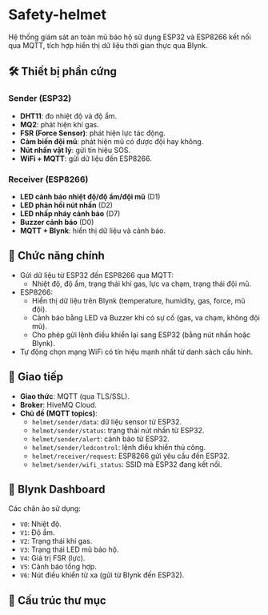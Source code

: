 # Safety-helmet

Hệ thống giám sát an toàn mũ bảo hộ sử dụng ESP32 và ESP8266 kết nối qua MQTT, tích hợp hiển thị dữ liệu thời gian thực qua Blynk.

## 🛠 Thiết bị phần cứng

### Sender (ESP32)
- **DHT11**: đo nhiệt độ và độ ẩm.
- **MQ2**: phát hiện khí gas.
- **FSR (Force Sensor)**: phát hiện lực tác động.
- **Cảm biến đội mũ**: phát hiện mũ có được đội hay không.
- **Nút nhấn vật lý**: gửi tín hiệu SOS.
- **WiFi + MQTT**: gửi dữ liệu đến ESP8266.

### Receiver (ESP8266)
- **LED cảnh báo nhiệt độ/độ ẩm/đội mũ** (D1)
- **LED phản hồi nút nhấn** (D2)
- **LED nhấp nháy cảnh báo** (D7)
- **Buzzer cảnh báo** (D0)
- **MQTT + Blynk**: hiển thị dữ liệu và cảnh báo.

## 🧠 Chức năng chính

- Gửi dữ liệu từ ESP32 đến ESP8266 qua MQTT:
  - Nhiệt độ, độ ẩm, trạng thái khí gas, lực va chạm, trạng thái đội mũ.
- ESP8266:
  - Hiển thị dữ liệu trên Blynk (temperature, humidity, gas, force, mũ đội).
  - Cảnh báo bằng LED và Buzzer khi có sự cố (gas, va chạm, không đội mũ).
  - Cho phép gửi lệnh điều khiển lại sang ESP32 (bằng nút nhấn hoặc Blynk).
- Tự động chọn mạng WiFi có tín hiệu mạnh nhất từ danh sách cấu hình.

## 📡 Giao tiếp

- **Giao thức**: MQTT (qua TLS/SSL).
- **Broker**: HiveMQ Cloud.
- **Chủ đề (MQTT topics)**:
  - `helmet/sender/data`: dữ liệu sensor từ ESP32.
  - `helmet/sender/status`: trạng thái nút nhấn từ ESP32.
  - `helmet/sender/alert`: cảnh báo từ ESP32.
  - `helmet/sender/ledcontrol`: lệnh điều khiển thủ công.
  - `helmet/receiver/request`: ESP8266 gửi yêu cầu đến ESP32.
  - `helmet/sender/wifi_status`: SSID mà ESP32 đang kết nối.

## 📲 Blynk Dashboard

Các chân ảo sử dụng:
- `V0`: Nhiệt độ.
- `V1`: Độ ẩm.
- `V2`: Trạng thái khí gas.
- `V3`: Trạng thái LED mũ bảo hộ.
- `V4`: Giá trị FSR (lực).
- `V5`: Cảnh báo tổng hợp.
- `V6`: Nút điều khiển từ xa (gửi từ Blynk đến ESP32).

## 🧾 Cấu trúc thư mục

